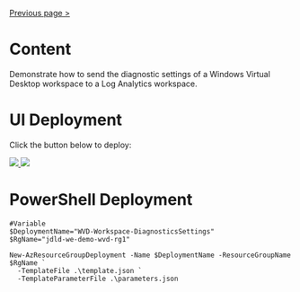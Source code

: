 [Previous page >](../)

# Content
Demonstrate how to send the diagnostic settings of a Windows Virtual Desktop workspace to a Log Analytics workspace.

# UI Deployment
Click the button below to deploy:

<a href="https://portal.azure.com/#create/Microsoft.Template/uri/https%3A%2F%2Fraw.githubusercontent.com%2FJamesDLD%2FAzureRm-Template%2Fmaster%2FDeploy-WvdWorkspaceDiagnostics%2Ftemplate.json" target="_blank">
    <img src="http://azuredeploy.net/deploybutton.png"/>
</a>
<a href="http://armviz.io/#/?load=https%3A%2F%2Fraw.githubusercontent.com%2FJamesDLD%2FAzureRm-Template%2Fmaster%2FDeploy-WvdWorkspaceDiagnostics%2Ftemplate.json" target="_blank">
    <img src="http://armviz.io/visualizebutton.png"/>
</a>

# PowerShell Deployment
```
#Variable
$DeploymentName="WVD-Workspace-DiagnosticsSettings"
$RgName="jdld-we-demo-wvd-rg1"

New-AzResourceGroupDeployment -Name $DeploymentName -ResourceGroupName $RgName `
  -TemplateFile .\template.json `
  -TemplateParameterFile .\parameters.json

```